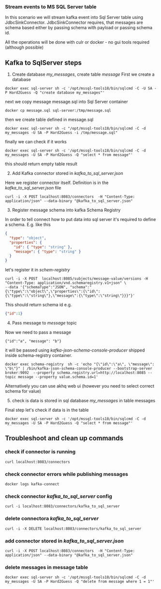 ### Stream events to MS SQL Server table

In this scenario we will stream kafka event into Sql Server table using JdbcSinkConnector.
JdbcSinkConnector requires, that messages are schema based either by passing schema with payload
or passing schema id.

All the operations will be done with culr or docker - no gui tools required (although possible)


## Kafka to SqlServer steps

1. Create database *my_messages*, create table *message* 
  First we create a database 
  ```shell
  docker exec sql-server sh -c '/opt/mssql-tools18/bin/sqlcmd -C -U SA -P Hard2Guess -Q "create database my_messages"'
  ```
  next we copy message message.sql into Sql Server container
  ```shell
  docker cp message.sql sql-server:/tmp/message.sql
  ```
  then we create table defined in message.sql
  ```shell
  docker exec sql-server sh -c "/opt/mssql-tools18/bin/sqlcmd -C -d my_messages -U SA -P Hard2Guess -i /tmp/message.sql"
  ```
  finally we can check if it works
  ```shell
  docker exec sql-server sh -c '/opt/mssql-tools18/bin/sqlcmd -C -d my_messages -U SA -P Hard2Guess -Q "select * from message"'
  ```
  this should return empty table result

2. Add Kafka connector stored in *kafka_to_sql_server.json*

  Here we register connector itself. Definition is in the *kafka_to_sql_server.json* file
  ```shell
  curl -i -X POST localhost:8083/connectors  -H "Content-Type: application/json" --data-binary "@kafka_to_sql_server.json"
  ```

3. Register message schema into kafka Schema Registry

  In order to tell connect how to put data into sql server it's required to define a schema. E.g. like this
  
  ```json
  {
    "type": "object",
    "properties": {
      "id": { "type": "string" },
      "message": { "type": "string" }
    }
  }
  ```
  let's register it in *schem-registry*
  
  ```shell
  curl -i -X POST  localhost:8085/subjects/message-value/versions -H "Content-Type: application/vnd.schemaregistry.v1+json" \
  --data '{"schemaType":"JSON", "schema":"{\"type\":\"object\",\"properties\":{\"id\":{\"type\":\"string\"},\"message\":{\"type\":\"string\"}}}"}'
  ```
  This should return schema id
  e.g.
  
  ```json
  {"id":1}
  ```

4. Pass message to  *message* topic

  Now we need to pass a message
  ```
  {"id":"a", "message": "b"}
  ```
  
  it will be passed using *kafka-json-schema-console-producer* shipped inside schema-registry container.
  
  
  ```shell
  docker exec schema-registry  sh -c 'echo "{\"id\":\"a\", \"message\": \"b\"}" | /bin/kafka-json-schema-console-producer --bootstrap-server broker:9092  --property schema.registry.url=http://localhost:8085 --topic message --property value.schema.id=1'
  ```
  
  Alternatively you can use akhq web ui (however you need to select correct schema for value)

5. check is data is stored in sql database *my_messages* in table messages

Final step let's check if data is in the table

```shell
docker exec sql-server sh -c '/opt/mssql-tools18/bin/sqlcmd -C -d my_messages -U SA -P Hard2Guess -Q "select * from message"'
```

## Troubleshoot and clean up commands

### check if connector is running
```shell 
curl localhost:8083/connectors
```

### check connector errors while publishing messages
```
docker logs kafka-connect
```

### check connector *kafka_to_sql_server* config

```shell 
curl -i localhost:8083/connectors/kafka_to_sql_server
```

### delete connectora *kafka_to_sql_server*

```shell 
curl -i -X DELETE localhost:8083/connectors/kafka_to_sql_server
```

### add connector stored in *kafka_to_sql_server.json*

```shell
curl -i -X POST localhost:8083/connectors  -H "Content-Type: application/json" --data-binary "@kafka_to_sql_server.json"
```

### delete messages in message table

```shell
docker exec sql-server sh -c '/opt/mssql-tools18/bin/sqlcmd -C -d my_messages -U SA -P Hard2Guess -Q "delete from message where 1 = 1"'
```

